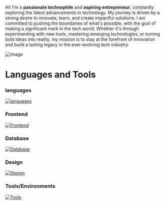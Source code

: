 Hi! I'm a **passionate technophile** and **aspiring entrepreneur**, constantly exploring the latest advancements in technology. My journey is driven by a strong desire to innovate, learn, and create impactful solutions. I am committed to pushing the boundaries of what's possible, with the goal of making a significant mark in the tech world. Whether it's through experimenting with new tools, mastering emerging technologies, or turning bold ideas into reality, my mission is to stay at the forefront of innovation and build a lasting legacy in the ever-evolving tech industry.

![image]([https://github.com/Anmol-Baranwal/Cool-GIFs-For-GitHub](https://user-images.githubusercontent.com/74038190/225813708-98b745f2-7d22-48cf-9150-083f1b00d6c9.gif))

# Languages and Tools

### languages

[![languages](https://skillicons.dev/icons?i=c,java,py,sklearn,tensorflow)](https://skillicons.dev)

### Frontend

[![Frontend](https://skillicons.dev/icons?i=html,css,scss,bootstrap,js)](https://skillicons.dev)

### Database

[![Database](https://skillicons.dev/icons?i=mysql)](https://skillicons.dev)

### Design

[![Design](https://skillicons.dev/icons?i=figma,ps,pr)](https://skillicons.dev)

### Tools/Environments

[![Tools](https://skillicons.dev/icons?i=git,bash,vscode,windows,linux,apple,discord,notion,obsidian)](https://skillicons.dev)

<div align="right">
  

</div>
